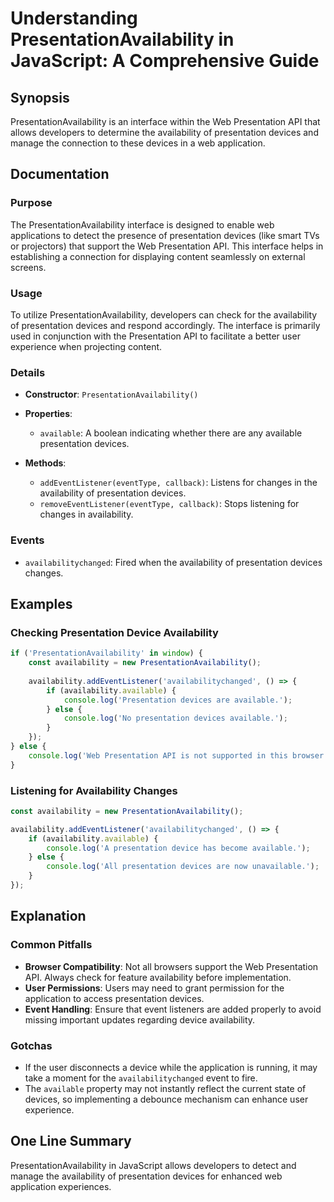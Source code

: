 <!--
Meta Description: # Understanding PresentationAvailability in JavaScript: A Comprehensive Guide ## Synopsis PresentationAvailability is an interface within the Web Pres...
Meta Keywords: presentation, availability, devices, presentationavailability, available
-->

# Understanding PresentationAvailability in JavaScript: A Comprehensive Guide

## Synopsis
PresentationAvailability is an interface within the Web Presentation API that allows developers to determine the availability of presentation devices and manage the connection to these devices in a web application.

## Documentation
### Purpose
The PresentationAvailability interface is designed to enable web applications to detect the presence of presentation devices (like smart TVs or projectors) that support the Web Presentation API. This interface helps in establishing a connection for displaying content seamlessly on external screens.

### Usage
To utilize PresentationAvailability, developers can check for the availability of presentation devices and respond accordingly. The interface is primarily used in conjunction with the Presentation API to facilitate a better user experience when projecting content.

### Details
- **Constructor**: `PresentationAvailability()`
- **Properties**:
  - `available`: A boolean indicating whether there are any available presentation devices.
  
- **Methods**:
  - `addEventListener(eventType, callback)`: Listens for changes in the availability of presentation devices.
  - `removeEventListener(eventType, callback)`: Stops listening for changes in availability.

### Events
- `availabilitychanged`: Fired when the availability of presentation devices changes.

## Examples
### Checking Presentation Device Availability
```javascript
if ('PresentationAvailability' in window) {
    const availability = new PresentationAvailability();
    
    availability.addEventListener('availabilitychanged', () => {
        if (availability.available) {
            console.log('Presentation devices are available.');
        } else {
            console.log('No presentation devices available.');
        }
    });
} else {
    console.log('Web Presentation API is not supported in this browser.');
}
```

### Listening for Availability Changes
```javascript
const availability = new PresentationAvailability();

availability.addEventListener('availabilitychanged', () => {
    if (availability.available) {
        console.log('A presentation device has become available.');
    } else {
        console.log('All presentation devices are now unavailable.');
    }
});
```

## Explanation
### Common Pitfalls
- **Browser Compatibility**: Not all browsers support the Web Presentation API. Always check for feature availability before implementation.
- **User Permissions**: Users may need to grant permission for the application to access presentation devices.
- **Event Handling**: Ensure that event listeners are added properly to avoid missing important updates regarding device availability.

### Gotchas
- If the user disconnects a device while the application is running, it may take a moment for the `availabilitychanged` event to fire.
- The `available` property may not instantly reflect the current state of devices, so implementing a debounce mechanism can enhance user experience.

## One Line Summary
PresentationAvailability in JavaScript allows developers to detect and manage the availability of presentation devices for enhanced web application experiences.